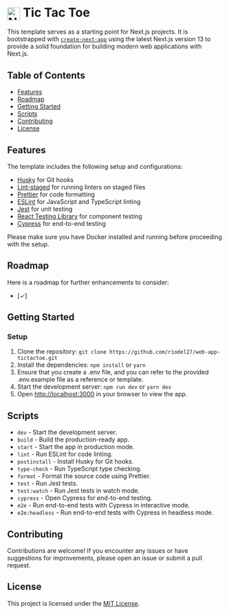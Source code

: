 # <img src="nextjs-logo.ico" alt="Next.js Logo" width="30px" align="center"> Tic Tac Toe

This template serves as a starting point for Next.js projects. It is bootstrapped with [`create-next-app`](https://nextjs.org/docs/api-reference/create-next-app) using the latest Next.js version 13 to provide a solid foundation for building modern web applications with Next.js.

## Table of Contents

- [Features](#features)
- [Roadmap](#roadmap)
- [Getting Started](#getting-started)
- [Scripts](#scripts)
- [Contributing](#contributing)
- [License](#license)

## Features

The template includes the following setup and configurations:

- [Husky](https://typicode.github.io/husky/#/) for Git hooks
- [Lint-staged](https://github.com/okonet/lint-staged) for running linters on staged files
- [Prettier](https://prettier.io/) for code formatting
- [ESLint](https://eslint.org/) for JavaScript and TypeScript linting
- [Jest](https://jestjs.io/) for unit testing
- [React Testing Library](https://testing-library.com/docs/react-testing-library/intro/) for component testing
- [Cypress](https://www.cypress.io/) for end-to-end testing

Please make sure you have Docker installed and running before proceeding with the setup.

## Roadmap

Here is a roadmap for further enhancements to consider:

- [&#x2713;]

## Getting Started

### Setup

1. Clone the repository: `git clone https://github.com/riodel27/web-app-tictactoe.git`
2. Install the dependencies: `npm install` or `yarn`
3. Ensure that you create a .env file, and you can refer to the provided .env.example file as a reference or template.
4. Start the development server: `npm run dev` or `yarn dev`
5. Open [http://localhost:3000](http://localhost:3000) in your browser to view the app.

## Scripts

- `dev` - Start the development server.
- `build` - Build the production-ready app.
- `start` - Start the app in production mode.
- `lint` - Run ESLint for code linting.
- `postinstall` - Install Husky for Git hooks.
- `type-check` - Run TypeScript type checking.
- `format` - Format the source code using Prettier.
- `test` - Run Jest tests.
- `test:watch` - Run Jest tests in watch mode.
- `cypress` - Open Cypress for end-to-end testing.
- `e2e` - Run end-to-end tests with Cypress in interactive mode.
- `e2e:headless` - Run end-to-end tests with Cypress in headless mode.

## Contributing

Contributions are welcome! If you encounter any issues or have suggestions for improvements, please open an issue or submit a pull request.

## License

This project is licensed under the [MIT License](LICENSE).
